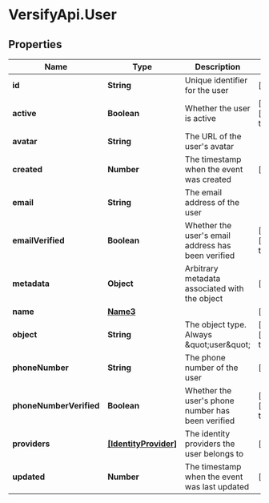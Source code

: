 # VersifyApi.User

## Properties

Name | Type | Description | Notes
------------ | ------------- | ------------- | -------------
**id** | **String** | Unique identifier for the user | [optional] 
**active** | **Boolean** | Whether the user is active | [optional] [default to true]
**avatar** | **String** | The URL of the user&#39;s avatar | 
**created** | **Number** | The timestamp when the event was created | [optional] 
**email** | **String** | The email address of the user | 
**emailVerified** | **Boolean** | Whether the user&#39;s email address has been verified | [optional] [default to false]
**metadata** | **Object** | Arbitrary metadata associated with the object | [optional] 
**name** | [**Name3**](Name3.md) |  | [optional] 
**object** | **String** | The object type. Always \&quot;user\&quot; | [optional] [default to &#39;user&#39;]
**phoneNumber** | **String** | The phone number of the user | [optional] 
**phoneNumberVerified** | **Boolean** | Whether the user&#39;s phone number has been verified | [optional] [default to false]
**providers** | [**[IdentityProvider]**](IdentityProvider.md) | The identity providers the user belongs to | [optional] 
**updated** | **Number** | The timestamp when the event was last updated | [optional] 


